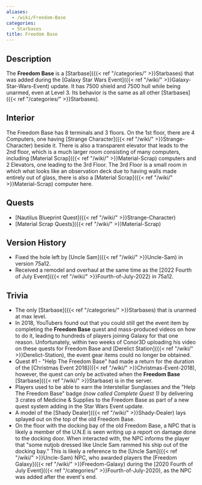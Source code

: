 ```yaml
---
aliases:
  - /wiki/Freedom-Base
categories:
  - Starbases
title: Freedom Base
---
```


## Description

The **Freedom Base** is a [Starbase]({{< ref "/categories/" >}}Starbases) that was added during the [Galaxy Star Wars Event]({{< ref "/wiki/" >}}Galaxy-Star-Wars-Event) update. It has 7500 shield and 7500 hull while being unarmed, even at Level 3. Its behavior is the same as all other [Starbases]({{< ref "/categories/" >}}Starbases).

## Interior

The Freedom Base has 8 terminals and 3 floors. On the 1st floor, there are 4 Computers, one having [Strange Character]({{< ref "/wiki/" >}}Strange-Character) beside it. There is also a transparent elevator that leads to the 2nd floor, which is a much larger room consisting of many computers, including [Material Scrap]({{< ref "/wiki/" >}}Material-Scrap) computers and 2 Elevators, one leading to the 3rd Floor. The 3rd Floor is a small room in which what looks like an observation deck due to having walls made entirely out of glass, there is also a [Material Scrap]({{< ref "/wiki/" >}}Material-Scrap) computer here.

## Quests

- [Nautilus Blueprint Quest]({{< ref "/wiki/" >}}Strange-Character)
- [Material Scrap Quests]({{< ref "/wiki/" >}}Material-Scrap)

## Version History

- Fixed the hole left by [Uncle Sam]({{< ref "/wiki/" >}}Uncle-Sam) in version 75a12.
- Received a remodel and overhaul at the same time as the [2022 Fourth of July Event]({{< ref "/wiki/" >}}Fourth-of-July-2022) in 75a12.

## Trivia

- The only [Starbase]({{< ref "/categories/" >}}Starbases) that is unarmed at max level.
- In 2018, YouTubers found out that you could still get the event item by completing the **Freedom Base** quest and mass-produced videos on how to do it, leading to hundreds of players joining Galaxy for that one reason. Unfortunately, within two weeks of Conor3D uploading his video on these quests for Freedom Base and [Derelict Station]({{< ref "/wiki/" >}}Derelict-Station), the event gear items could no longer be obtained.
- Quest #1 - "Help The Freedom Base" had made a return for the duration of the [Christmas Event 2018]({{< ref "/wiki/" >}}Christmas-Event-2018), however, the quest can only be activated when the **Freedom Base** [Starbase]({{< ref "/wiki/" >}}Starbase) is in the server.
- Players used to be able to earn the Interstellar Sunglasses and the "Help The Freedom Base" badge _(now called Complete Quest 1)_ by delivering 3 crates of Medicine & Supplies to the Freedom Base as part of a new quest system adding in the Star Wars Event update.
- A model of the [Shady Dealer]({{< ref "/wiki/" >}}Shady-Dealer) lays splayed out on the top of the old Freedom Base.
- On the floor with the docking bay of the old Freedom Base, a NPC that is likely a member of the U.N.E is seen writing up a report on damage done to the docking door. When interacted with, the NPC informs the player that "some nutjob dressed like Uncle Sam rammed his ship out of the docking bay." This is likely a reference to the [Uncle Sam]({{< ref "/wiki/" >}}Uncle-Sam) NPC, who awarded players the [Freedom Galaxy]({{< ref "/wiki/" >}}Freedom-Galaxy) during the [2020 Fourth of July Event]({{< ref "/categories/" >}}Fourth-of-July-2020), as the NPC was added after the event's end.
